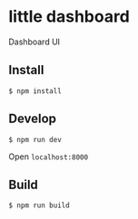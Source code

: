 # little dashboard

Dashboard UI 


## Install 

    $ npm install


## Develop

    $ npm run dev

Open `localhost:8000`

## Build

    $ npm run build
